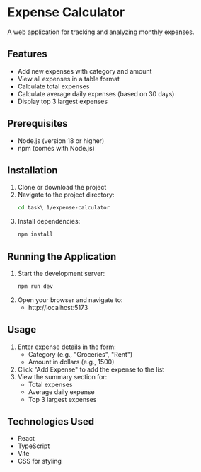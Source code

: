 # Expense Calculator

A web application for tracking and analyzing monthly expenses.

## Features

- Add new expenses with category and amount
- View all expenses in a table format
- Calculate total expenses
- Calculate average daily expenses (based on 30 days)
- Display top 3 largest expenses

## Prerequisites

- Node.js (version 18 or higher)
- npm (comes with Node.js)

## Installation

1. Clone or download the project
2. Navigate to the project directory:
   ```bash
   cd task\ 1/expense-calculator
   ```
3. Install dependencies:
   ```bash
   npm install
   ```

## Running the Application

1. Start the development server:
   ```bash
   npm run dev
   ```
2. Open your browser and navigate to:
   - http://localhost:5173

## Usage

1. Enter expense details in the form:
   - Category (e.g., "Groceries", "Rent")
   - Amount in dollars (e.g., 1500)
2. Click "Add Expense" to add the expense to the list
3. View the summary section for:
   - Total expenses
   - Average daily expense
   - Top 3 largest expenses

## Technologies Used

- React
- TypeScript
- Vite
- CSS for styling 